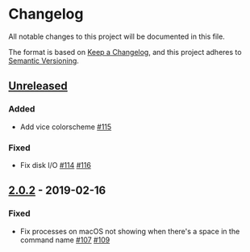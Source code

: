 # Changelog
All notable changes to this project will be documented in this file.

The format is based on [Keep a Changelog](https://keepachangelog.com/en/1.0.0/),
and this project adheres to [Semantic Versioning](https://semver.org/spec/v2.0.0.html).

## [Unreleased]

### Added

- Add vice colorscheme [#115]

### Fixed

- Fix disk I/O [#114] [#116]

## [2.0.2] - 2019-02-16

### Fixed

- Fix processes on macOS not showing when there's a space in the command name [#107] [#109]

[#107]: https://github.com/cjbassi/gotop/issues/107
[#114]: https://github.com/cjbassi/gotop/issues/114

[#109]: https://github.com/cjbassi/gotop/pull/109
[#115]: https://github.com/cjbassi/gotop/pull/115
[#116]: https://github.com/cjbassi/gotop/pull/116

[Unreleased]: https://github.com/cjbassi/gotop/compare/2.0.2...HEAD
[2.0.2]: https://github.com/cjbassi/gotop/compare/2.0.1...2.0.2
